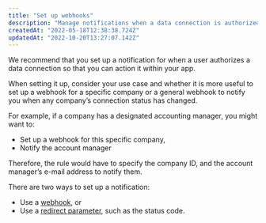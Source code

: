 ```yaml
---
title: "Set up webhooks"
description: "Manage notifications when a data connection is authorized"
createdAt: "2022-05-18T12:38:38.724Z"
updatedAt: "2022-10-20T13:27:07.142Z"
---
```


We recommend that you set up a notification for when a user authorizes a data connection so that you can action it within your app.

When setting it up, consider your use case and whether it is more useful to set up a webhook for a specific company or a general webhook to notify you when any company’s connection status has changed.

For example, if a company has a designated accounting manager, you might want to:

- Set up a webhook for this specific company,
- Notify the account manager

Therefore, the rule would have to specify the company ID, and the account manager’s e-mail address to notify them.

There are two ways to set up a notification:

- Use a [webhook](/introduction/webhooks/core-rules-create), or
- Use a [redirect parameter](/auth-flow/customize/set-up-redirects#redirect-with-reserved-query-parameters), such as the status code.
